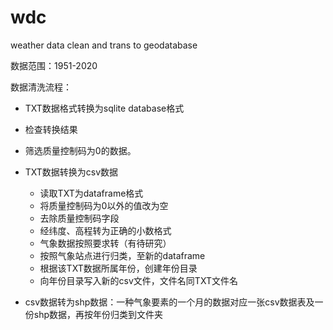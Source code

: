 # wdc
weather data clean and trans to geodatabase

数据范围：1951-2020

数据清洗流程：

- TXT数据格式转换为sqlite database格式
- 检查转换结果
- 筛选质量控制码为0的数据。

- TXT数据转换为csv数据
  - 读取TXT为dataframe格式
  - 将质量控制码为0以外的值改为空
  - 去除质量控制码字段
  - 经纬度、高程转为正确的小数格式
  - 气象数据按照要求转（有待研究）
  - 按照气象站点进行归类，至新的dataframe
  - 根据该TXT数据所属年份，创建年份目录
  - 向年份目录写入新的csv文件，文件名同TXT文件名

- csv数据转为shp数据：一种气象要素的一个月的数据对应一张csv数据表及一份shp数据，再按年份归类到文件夹